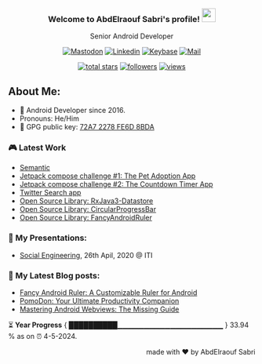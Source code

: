 
<!--
  Title: Senior Android Developer @Storyteller
  Description: Google Certified Associate Android Developer, Clean code, TDD, CICD with knowledge in cybersecurity. 
  Author: abd3lraouf, AbdElraouf Sabri
  -->

<h3 align="center">
  Welcome to AbdElraouf Sabri's profile! 
  <img src="https://media.giphy.com/media/hvRJCLFzcasrR4ia7z/giphy.gif" width="28">
</h3>

<p align='center'>
    Senior Android Developer
</p>

<!-- Social icons section -->
<p align='center'>
      <a href="https://androiddev.social/@abd3lraouf" rel="me"><img src="https://custom-icon-badges.herokuapp.com/badge/-mastodon-black?style=for-the-badge&amp;logo=Mastodon&logoColor=white" alt="Mastodon"></a>
      <a href="https://www.linkedin.com/in/abd3lraouf/"><img src="https://custom-icon-badges.herokuapp.com/badge/-LinkedIn-black?style=for-the-badge&amp;logo=Linkedin&logoColor=white" alt="Linkedin"></a>
      <a href="https://keybase.io/abd3lraouf"><img src="https://custom-icon-badges.herokuapp.com/badge/-Keybase-black?style=for-the-badge&logo=keybase&logoColor=white" alt="Keybase"></a>
      <a href="mailto:abdelraoufsabri@gmail.com"><img src="https://img.shields.io/badge/-Say%20Hi!-black?style=for-the-badge&amp;logo=gmail" alt="Mail"></a>
      <!-- 
      <a href="https://twitter.com/abd3lraouf"><img src="https://custom-icon-badges.herokuapp.com/badge/-Twitter-black?style=for-the-badge&amp;logo=twitter&logoColor=white" alt="Twitter"></a>
      <a href="https://www.abd3lraouf.dev/portfolio/"><img src="https://img.shields.io/badge/-Portfolio-black?style=for-the-badge&amp;logo=google-chrome&amp;logoColor=white" alt="Website"></a>
      -->
</p>

<!-- Stats icons section -->
<p align='center'>
  <a href="https://github.com/abd3lraouf?tab=repositories&sort=stargazers">
    <img alt="total stars" title="Total stars on GitHub" src="https://custom-icon-badges.herokuapp.com/badge/dynamic/json?logo=star&color=55960c&labelColor=488207&label=Stars&style=for-the-badge&query=%24.stars&url=https://api.github-star-counter.workers.dev/user/abd3lraouf"/></a>
  <a href="https://github.com/abd3lraouf?tab=followers">
    <img alt="followers" title="Follow me on Github" src="https://custom-icon-badges.herokuapp.com/github/followers/abd3lraouf?color=236ad3&labelColor=1155ba&style=for-the-badge&logo=person-add&label=Follow&logoColor=white"/></a>
  <a href="https://github.com/abd3lraouf">
    <img alt="views" title="GitHub profile views" src="https://enwj06txat9l677.m.pipedream.net"/></a>
</p>

<!-- Resume Download section 
<p align='center'>
      <a href="https://github.com/abd3lraouf/abd3lraouf/releases/latest/download/AbdElraouf.Sabri.Android.Developer.resume.pdf
"><img src="https://custom-icon-badges.herokuapp.com/badge/-download%20resume-EC1C24?style=for-the-badge&logo=Adobe%20Acrobat%20Reader&logoColor=white" alt="views" title="Download my latest resume" alt="resume"></a>
</p>
-->

## About Me:
- 🏦 Android Developer since 2016.
- Pronouns: He/Him
- 🔑 GPG public key: [72A7 2278 FE6D 8BDA](https://keybase.io/abd3lraouf/pgp_keys.asc?fingerprint=d971ef94887269e4308587a772a72278fe6d8bda)

### 🎮 Latest Work

<!-- - [MVI posts](https://github.com/AbdElraoufSabri/MVIPosts) --> 
- [Semantic](https://github.com/abd3lraouf/Semantic)
- [Jetpack compose challenge #1: The Pet Adoption App](https://github.com/abd3lraouf/compose-challenge-1)
- [Jetpack compose challenge #2: The Countdown Timer App](https://github.com/abd3lraouf/compose-challenge-2)
- [Twitter Search app](https://github.com/abd3lraouf/WeeTwit)
- [Open Source Library: RxJava3-Datastore](https://github.com/abd3lraouf/DatastoreWithRxJava3)
- [Open Source Library: CircularProgressBar](https://github.com/abd3lraouf/CircularProgressBar)
- [Open Source Library: FancyAndroidRuler](https://github.com/abd3lraouf/FancyAndroidRuler)
<!-- - [MVI sample](https://github.com/abd3lraouf/mviSample) -->

### 📕 My Presentations:

- [Social Engineering](https://abd3lraouf.github.io/social-engineering/), 26th Apil, 2020 @ ITI

### 📕 My Latest Blog posts:
<!-- BLOG-POST-LIST:START -->
- [Fancy Android Ruler: A Customizable Ruler for Android](https://abd3lraouf.dev/portfolio/fancy-android-ruler/)
- [PomoDon: Your Ultimate Productivity Companion](https://abd3lraouf.dev/portfolio/pomodon-productivity-app/)
- [Mastering Android Webviews: The Missing Guide](https://abd3lraouf.dev/blog/mastering-android-webviews-the-missing-guide/)
<!-- BLOG-POST-LIST:END -->

⏳ **Year Progress** { ██████████▁▁▁▁▁▁▁▁▁▁▁▁▁▁▁▁▁▁▁▁ } 33.94 % as on ⏰ 4-5-2024.

<p align="right">made with ❤️ by AbdElraouf Sabri</p>


